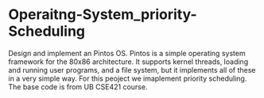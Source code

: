 # Operaitng-System_priority-Scheduling

Design and implement an Pintos OS. Pintos is a simple operating system framework for the 80x86 architecture. It supports kernel threads, loading and running user programs, and a file system, but it implements all of these in a very simple way. For this peoject we imaplement priority scheduling. The base code is from UB CSE421 course.
